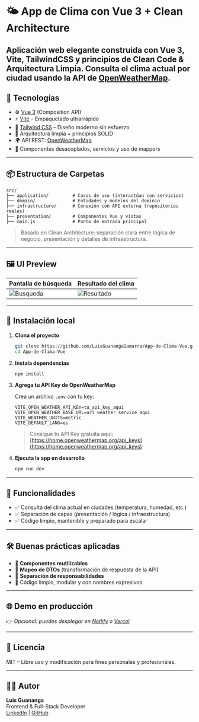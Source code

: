 # 🌤️ App de Clima con Vue 3 + Clean Architecture

Aplicación web elegante construida con **Vue 3**, **Vite**, **TailwindCSS** y principios de **Clean Code** & **Arquitectura Limpia**. Consulta el clima actual por ciudad usando la API de [OpenWeatherMap](https://openweathermap.org/api).
---

## 🚀 Tecnologías

- ⚙️ [Vue 3](https://vuejs.org/) (Composition API)
- ⚡ [Vite](https://vitejs.dev/) – Empaquetado ultrarrápido
- 🎨 [Tailwind CSS](https://tailwindcss.com/) – Diseño moderno sin esfuerzo
- 🧱 Arquitectura limpia + principios SOLID
- 🌍 API REST: [OpenWeatherMap](https://openweathermap.org/current)
- 💅 Componentes desacoplados, servicios y uso de mappers

---

## 📦 Estructura de Carpetas

```
src/
├── application/         # Casos de uso (interactúan con servicios)
├── domain/              # Entidades y modelos del dominio
├── infrastructure/      # Conexión con API externa (repositorios reales)
├── presentation/        # Componentes Vue y vistas
├── main.js              # Punto de entrada principal
```

> Basado en Clean Architecture: separación clara entre lógica de negocio, presentación y detalles de infraestructura.

---

## 🖼️ UI Preview

| Pantalla de búsqueda | Resultado del clima |
|----------------------|---------------------|
| ![Busqueda](https://github.com/user-attachments/assets/d8b363da-2241-4245-9fec-c0dfa0b3484c) | ![Resultado](https://github.com/user-attachments/assets/ab5643b5-2313-47f7-87b2-acac0b523356) |


---

## 🔧 Instalación local

1. **Clona el proyecto**
   ```bash
   git clone https://github.com/LuisGuanangaGamarra/App-de-Clima-Vue.git
   cd App-de-Clima-Vue
   ```

2. **Instala dependencias**
   ```bash
   npm install
   ```

3. **Agrega tu API Key de OpenWeatherMap**

   Crea un archivo `.env` con tu key:

   ```
   VITE_OPEN_WEATHER_API_KEY=tu_api_key_aqui
   VITE_OPEN_WEATHER_BASE_URL=url_weather_service_aqui
   VITE_WEATHER_UNITS=metric
   VITE_DEFAULT_LANG=es
   ```

   > Consigue tu API Key gratuita aquí: [https://home.openweathermap.org/api_keys](https://home.openweathermap.org/api_keys)

4. **Ejecuta la app en desarrollo**
   ```bash
   npm run dev
   ```

---

## 🧪 Funcionalidades

- ✅ Consulta del clima actual en ciudades (temperatura, humedad, etc.)
- ✅ Separación de capas (presentación / lógica / infraestructura)
- ✅ Código limpio, mantenible y preparado para escalar

---

## 🛠️ Buenas prácticas aplicadas

- 🔄 **Componentes reutilizables**
- 🧠 **Mapeo de DTOs** (transformación de respuesta de la API)
- 📁 **Separación de responsabilidades**
- 🧹 Código limpio, modular y con nombres expresivos

---

## 🌐 Demo en producción

👉 _Opcional: puedes desplegar en [Netlify](https://www.netlify.com/) o [Vercel](https://vercel.com/)_

---

## 📄 Licencia

MIT – Libre uso y modificación para fines personales y profesionales.

---

## 👨‍💻 Autor

**Luis Guananga**  
Frontend & Full-Stack Developer  
[LinkedIn](https://www.linkedin.com/in/luis-virgilio-guananga-gamarra) | [GitHub](https://github.com/LuisGuanangaGamarra)
